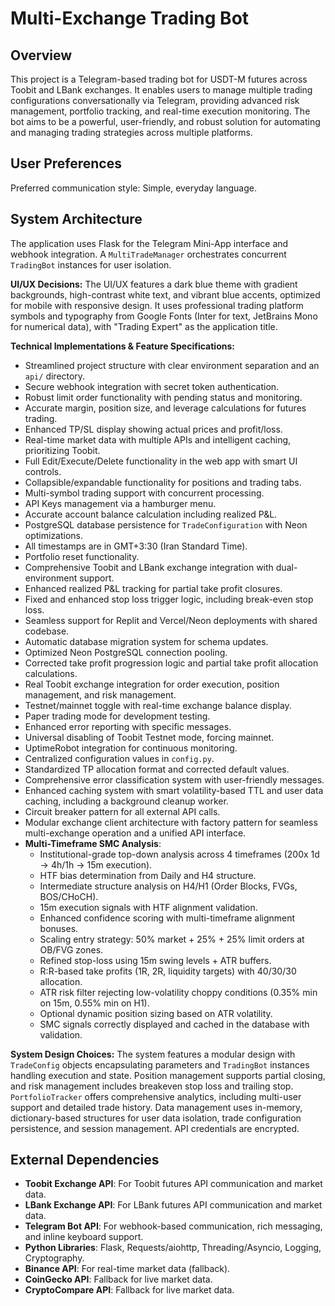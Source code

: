 # Multi-Exchange Trading Bot

## Overview
This project is a Telegram-based trading bot for USDT-M futures across Toobit and LBank exchanges. It enables users to manage multiple trading configurations conversationally via Telegram, providing advanced risk management, portfolio tracking, and real-time execution monitoring. The bot aims to be a powerful, user-friendly, and robust solution for automating and managing trading strategies across multiple platforms.

## User Preferences
Preferred communication style: Simple, everyday language.

## System Architecture
The application uses Flask for the Telegram Mini-App interface and webhook integration. A `MultiTradeManager` orchestrates concurrent `TradingBot` instances for user isolation.

**UI/UX Decisions:**
The UI/UX features a dark blue theme with gradient backgrounds, high-contrast white text, and vibrant blue accents, optimized for mobile with responsive design. It uses professional trading platform symbols and typography from Google Fonts (Inter for text, JetBrains Mono for numerical data), with "Trading Expert" as the application title.

**Technical Implementations & Feature Specifications:**
- Streamlined project structure with clear environment separation and an `api/` directory.
- Secure webhook integration with secret token authentication.
- Robust limit order functionality with pending status and monitoring.
- Accurate margin, position size, and leverage calculations for futures trading.
- Enhanced TP/SL display showing actual prices and profit/loss.
- Real-time market data with multiple APIs and intelligent caching, prioritizing Toobit.
- Full Edit/Execute/Delete functionality in the web app with smart UI controls.
- Collapsible/expandable functionality for positions and trading tabs.
- Multi-symbol trading support with concurrent processing.
- API Keys management via a hamburger menu.
- Accurate account balance calculation including realized P&L.
- PostgreSQL database persistence for `TradeConfiguration` with Neon optimizations.
- All timestamps are in GMT+3:30 (Iran Standard Time).
- Portfolio reset functionality.
- Comprehensive Toobit and LBank exchange integration with dual-environment support.
- Enhanced realized P&L tracking for partial take profit closures.
- Fixed and enhanced stop loss trigger logic, including break-even stop loss.
- Seamless support for Replit and Vercel/Neon deployments with shared codebase.
- Automatic database migration system for schema updates.
- Optimized Neon PostgreSQL connection pooling.
- Corrected take profit progression logic and partial take profit allocation calculations.
- Real Toobit exchange integration for order execution, position management, and risk management.
- Testnet/mainnet toggle with real-time exchange balance display.
- Paper trading mode for development testing.
- Enhanced error reporting with specific messages.
- Universal disabling of Toobit Testnet mode, forcing mainnet.
- UptimeRobot integration for continuous monitoring.
- Centralized configuration values in `config.py`.
- Standardized TP allocation format and corrected default values.
- Comprehensive error classification system with user-friendly messages.
- Enhanced caching system with smart volatility-based TTL and user data caching, including a background cleanup worker.
- Circuit breaker pattern for all external API calls.
- Modular exchange client architecture with factory pattern for seamless multi-exchange operation and a unified API interface.
- **Multi-Timeframe SMC Analysis**:
  - Institutional-grade top-down analysis across 4 timeframes (200x 1d → 4h/1h → 15m execution).
  - HTF bias determination from Daily and H4 structure.
  - Intermediate structure analysis on H4/H1 (Order Blocks, FVGs, BOS/CHoCH).
  - 15m execution signals with HTF alignment validation.
  - Enhanced confidence scoring with multi-timeframe alignment bonuses.
  - Scaling entry strategy: 50% market + 25% + 25% limit orders at OB/FVG zones.
  - Refined stop-loss using 15m swing levels + ATR buffers.
  - R:R-based take profits (1R, 2R, liquidity targets) with 40/30/30 allocation.
  - ATR risk filter rejecting low-volatility choppy conditions (0.35% min on 15m, 0.55% min on H1).
  - Optional dynamic position sizing based on ATR volatility.
  - SMC signals correctly displayed and cached in the database with validation.

**System Design Choices:**
The system features a modular design with `TradeConfig` objects encapsulating parameters and `TradingBot` instances handling execution and state. Position management supports partial closing, and risk management includes breakeven stop loss and trailing stop. `PortfolioTracker` offers comprehensive analytics, including multi-user support and detailed trade history. Data management uses in-memory, dictionary-based structures for user data isolation, trade configuration persistence, and session management. API credentials are encrypted.

## External Dependencies
- **Toobit Exchange API**: For Toobit futures API communication and market data.
- **LBank Exchange API**: For LBank futures API communication and market data.
- **Telegram Bot API**: For webhook-based communication, rich messaging, and inline keyboard support.
- **Python Libraries**: Flask, Requests/aiohttp, Threading/Asyncio, Logging, Cryptography.
- **Binance API**: For real-time market data (fallback).
- **CoinGecko API**: Fallback for live market data.
- **CryptoCompare API**: Fallback for live market data.